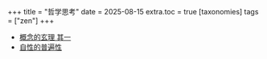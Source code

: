 +++
title = "哲学思考"
date = 2025-08-15
extra.toc = true
[taxonomies]
tags = ["zen"]
+++

- [概念的玄理 其一](/posts/concepts-i)
- [自性的普遍性](/posts/selfness)